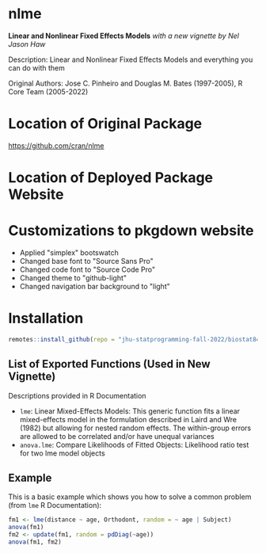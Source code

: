 
# nlme

**Linear and Nonlinear Fixed Effects Models**
*with a new vignette by Nel Jason Haw*

Description: Linear and Nonlinear Fixed Effects Models and everything you can do with them

Original Authors: Jose C. Pinheiro and Douglas M. Bates (1997-2005), R Core Team (2005-2022)

<!-- badges: start -->
<!-- badges: end -->

# Location of Original Package
https://github.com/cran/nlme

# Location of Deployed Package Website

# Customizations to pkgdown website

* Applied "simplex" bootswatch
* Changed base font to "Source Sans Pro"
* Changed code font to "Source Code Pro"
* Changed theme to "github-light"
* Changed navigation bar background to "light"


# Installation
```r
remotes::install_github(repo = "jhu-statprogramming-fall-2022/biostat840-project2-neljasonhaw")
```

## List of Exported Functions (Used in New Vignette)

Descriptions provided in R Documentation

* `lme`: Linear Mixed-Effects Models: This generic function fits a linear mixed-effects model in the formulation described in Laird and Wre (1982) but allowing for nested random effects. The within-group errors are allowed to be correlated and/or have unequal variances
* `anova.lme`: Compare Likelihoods of Fitted Objects: Likelihood ratio test for two lme model objects

## Example

This is a basic example which shows you how to solve a common problem (from `lme` R Documentation):

``` r
fm1 <- lme(distance ~ age, Orthodont, random = ~ age | Subject)
anova(fm1)
fm2 <- update(fm1, random = pdDiag(~age))
anova(fm1, fm2)
```

